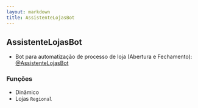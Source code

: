 ```yaml
---
layout: markdown
title: AssistenteLojasBot
---
```


## AssistenteLojasBot


* Bot para automatização de processo de loja (Abertura e Fechamento): [@AssistenteLojasBot](https://t.me/AssistenteLojasBot)

### Funções

* Dinâmico 
* Lojas `Regional`
